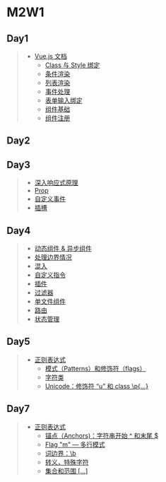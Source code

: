 # M2W1

## Day1

> - [Vue.js 文档](https://cn.vuejs.org/v2/guide/)
>   - [Class 与 Style 绑定](https://cn.vuejs.org/v2/guide/class-and-style.html)
>   - [条件渲染](https://cn.vuejs.org/v2/guide/conditional.html)
>   - [列表渲染](https://cn.vuejs.org/v2/guide/list.html)
>   - [事件处理](https://cn.vuejs.org/v2/guide/events.html)
>   - [表单输入绑定](https://cn.vuejs.org/v2/guide/forms.html)
>   - [组件基础](https://cn.vuejs.org/v2/guide/components.html)
>   - [组件注册](https://cn.vuejs.org/v2/guide/components-registration.html)

## Day2

## Day3

> - [深入响应式原理](https://cn.vuejs.org/v2/guide/reactivity.html)
> - [Prop](https://cn.vuejs.org/v2/guide/components-props.html)
> - [自定义事件](https://cn.vuejs.org/v2/guide/components-custom-events.html)
> - [插槽](https://cn.vuejs.org/v2/guide/components-slots.html)

## Day4

> - [动态组件 & 异步组件](https://cn.vuejs.org/v2/guide/components-dynamic-async.html)
> - [处理边界情况](https://cn.vuejs.org/v2/guide/components-edge-cases.html)
> - [混入](https://cn.vuejs.org/v2/guide/mixins.html)
> - [自定义指令](https://cn.vuejs.org/v2/guide/custom-directive.html)
> - [插件](https://cn.vuejs.org/v2/guide/plugins.html)
> - [过滤器](https://cn.vuejs.org/v2/guide/filters.html)
> - [单文件组件](https://cn.vuejs.org/v2/guide/single-file-components.html)
> - [路由](https://cn.vuejs.org/v2/guide/routing.html)
> - [状态管理](https://cn.vuejs.org/v2/guide/state-management.html)

## Day5

> - [正则表达式](https://zh.javascript.info/regular-expressions)
>   - [模式（Patterns）和修饰符（flags）](https://zh.javascript.info/regexp-introduction)
>   - [字符类](https://zh.javascript.info/regexp-character-classes)
>   - [Unicode：修饰符 “u” 和 class \p{...}](https://zh.javascript.info/regexp-unicode)

## Day7

> - [正则表达式](https://zh.javascript.info/regular-expressions)
>   - [锚点（Anchors)：字符串开始 ^ 和末尾 $](https://zh.javascript.info/regexp-anchors)
>   - [Flag "m" — 多行模式](https://zh.javascript.info/regexp-multiline-mode)
>   - [词边界：\b](https://zh.javascript.info/regexp-boundary)
>   - [转义，特殊字符](https://zh.javascript.info/regexp-escaping)
>   - [集合和范围 [...]](https://zh.javascript.info/regexp-character-sets-and-ranges)
